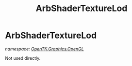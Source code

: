 ﻿---
title: ArbShaderTextureLod
---

# ArbShaderTextureLod
_namespace: [OpenTK.Graphics.OpenGL](N-OpenTK.Graphics.OpenGL.html)_

Not used directly.




